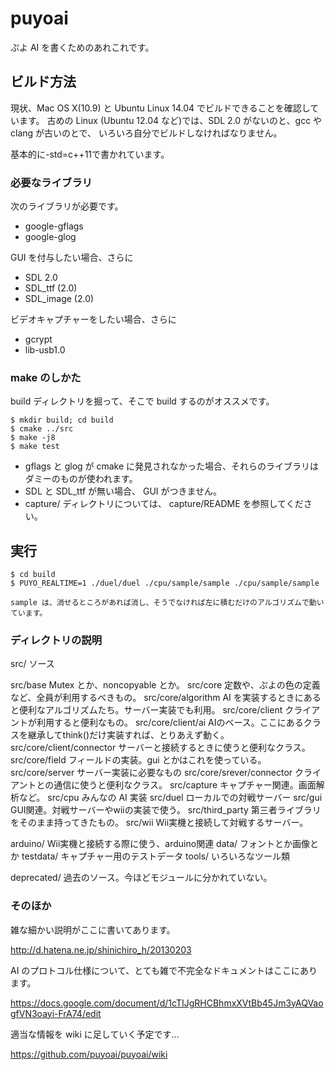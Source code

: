 puyoai
======

ぷよ AI を書くためのあれこれです。

## ビルド方法

現状、Mac OS X(10.9) と Ubuntu Linux 14.04 でビルドできることを確認しています。
古めの Linux (Ubuntu 12.04 など)では、SDL 2.0 がないのと、gcc や clang が古いのとで、
いろいろ自分でビルドしなければなりません。

基本的に-std=c++11で書かれています。

### 必要なライブラリ

次のライブラリが必要です。

* google-gflags
* google-glog

GUI を付与したい場合、さらに

* SDL 2.0
* SDL_ttf (2.0)
* SDL_image (2.0)

ビデオキャプチャーをしたい場合、さらに

* gcrypt
* lib-usb1.0

### make のしかた

build ディレクトリを掘って、そこで build するのがオススメです。

    $ mkdir build; cd build
    $ cmake ../src
    $ make -j8
    $ make test

* gflags と glog が cmake に発見されなかった場合、それらのライブラリはダミーのものが使われます。
* SDL と SDL_ttf が無い場合、 GUI がつきません。
* capture/ ディレクトリについては、 capture/README を参照してください。

## 実行

    $ cd build
    $ PUYO_REALTIME=1 ./duel/duel ./cpu/sample/sample ./cpu/sample/sample

    sample は、消せるところがあれば消し、そうでなければ左に積むだけのアルゴリズムで動いています。

### ディレクトリの説明

src/ ソース

src/base Mutex とか、noncopyable とか。
src/core 定数や、ぷよの色の定義など、全員が利用するべきもの。
src/core/algorithm AI を実装するときにあると便利なアルゴリズムたち。サーバー実装でも利用。
src/core/client クライアントが利用すると便利なもの。
src/core/client/ai AIのベース。ここにあるクラスを継承してthink()だけ実装すれば、とりあえず動く。
src/core/client/connector サーバーと接続するときに使うと便利なクラス。
src/core/field フィールドの実装。gui とかはこれを使っている。
src/core/server サーバー実装に必要なもの
src/core/srever/connector クライアントとの通信に使うと便利なクラス。
src/capture キャプチャー関連。画面解析など。
src/cpu みんなの AI 実装
src/duel ローカルでの対戦サーバー
src/gui GUI関連。対戦サーバーやwiiの実装で使う。
src/third_party 第三者ライブラリをそのまま持ってきたもの。
src/wii Wii実機と接続して対戦するサーバー。

arduino/ Wii実機と接続する際に使う、arduino関連
data/    フォントとか画像とか
testdata/ キャプチャー用のテストデータ
tools/ いろいろなツール類

deprecated/ 過去のソース。今ほどモジュールに分かれていない。

### そのほか

雑な細かい説明がここに書いてあります。

http://d.hatena.ne.jp/shinichiro_h/20130203

AI のプロトコル仕様について、とても雑で不完全なドキュメントはここにあります。

https://docs.google.com/document/d/1cTIJgRHCBhmxXVtBb45Jm3yAQVaogfVN3oayi-FrA74/edit

適当な情報を wiki に足していく予定です…

https://github.com/puyoai/puyoai/wiki
